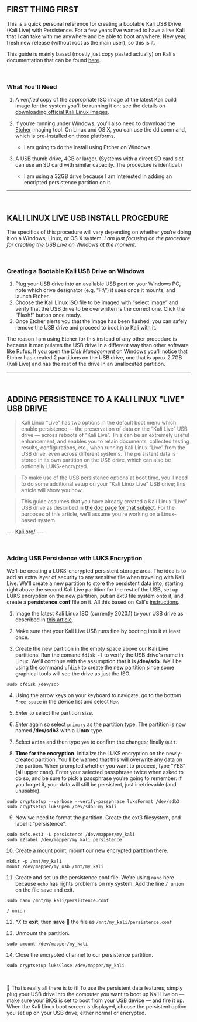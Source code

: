 ## FIRST THING FIRST

This is a quick personal reference for creating a bootable Kali USB Drive (Kali Live) with Persistence. For a few years I've wanted to have a live Kali that I can take with me anywhere and be able to boot anywhere. New year, fresh new release (without root as the main user), so this is it.

This guide is mainly based (mostly just copy pasted actually) on Kali's documentation that can be found [here](https://www.kali.org/docs/usb/kali-linux-live-usb-install/).

<br />

### What You’ll Need

1. A *verified* copy of the appropriate ISO image of the latest Kali build image for the system you’ll be running it on: see the details on [downloading official Kali Linux images](https://www.kali.org/docs/introduction/download-official-kali-linux-images/).

2. If you’re running under Windows, you’ll also need to download the [Etcher](https://www.balena.io/etcher/) imaging tool. On Linux and OS X, you can use the dd command, which is pre-installed on those platforms.
   - I am going to do the install using Etcher on Windows.

3. A USB thumb drive, 4GB or larger. (Systems with a direct SD card slot can use an SD card with similar capacity. The procedure is identical.)
   - I am using a 32GB drive because I am interested in adding an encripted persistence partition on it.

---

<br />

## KALI LINUX LIVE USB INSTALL PROCEDURE

The specifics of this procedure will vary depending on whether you’re doing it on a Windows, Linux, or OS X system. *I am just focusing on the procedure for creating the USB Live on Windows at the moment.*

<br />

### Creating a Bootable Kali USB Drive on Windows

1. Plug your USB drive into an available USB port on your Windows PC, note which drive designator (e.g. “F:\“) it uses once it mounts, and launch Etcher.
2. Choose the Kali Linux ISO file to be imaged with “select image” and verify that the USB drive to be overwritten is the correct one. Click the “Flash!” button once ready.
3. Once Etcher alerts you that the image has been flashed, you can safely remove the USB drive and proceed to boot into Kali with it.

The reason I am using Etcher for this instead of any other procedure is because it manipulates the USB drive in a different way than other software like Rufus. If you open the *Disk Management* on Windows you'll notice that Etcher has created 2 partitions on the USB drive, one that is aprox 2.7GB (Kali Live) and has the rest of the drive in an unallocated partition.

---

<br />

## ADDING PERSISTENCE TO A KALI LINUX "LIVE" USB DRIVE

> Kali Linux “Live” has two options in the default boot menu which enable persistence — the preservation of data on the “Kali Live” USB drive — across reboots of “Kali Live”. This can be an extremely useful enhancement, and enables you to retain documents, collected testing results, configurations, etc., when running Kali Linux “Live” from the USB drive, even across different systems. The persistent data is stored in its own partition on the USB drive, which can also be optionally LUKS-encrypted.

> To make use of the USB persistence options at boot time, you’ll need to do some additional setup on your “Kali Linux Live” USB drive; this article will show you how.

> This guide assumes that you have already created a Kali Linux “Live” USB drive as described in [the doc page for that subject](https://www.kali.org/docs/usb/kali-linux-live-usb-install/). For the purposes of this article, we’ll assume you’re working on a Linux-based system.

--- [Kali.org/](https://www.kali.org/docs/usb/kali-linux-live-usb-persistence/) ---

<br />

### Adding USB Persistence with LUKS Encryption

We'll be creating a LUKS-encrypted persistent storage area. The idea is to add an extra layer of security to any sensitive file when traveling with Kali Live. We'll create a new partition to store the persistent data into, starting right above the second Kali Live partition for the rest of the USB, set up LUKS encryption on the new partition, put an ext3 file system onto it, and create a **persistence.conf** file on it. All this based on Kali's [instructions](https://www.kali.org/docs/usb/kali-linux-live-usb-persistence/).

1. Image the latest Kali Linux ISO (currently 2020.1) to your USB drive as described in [this article](https://www.kali.org/docs/usb/kali-linux-live-usb-install/).

2. Make sure that your Kali Live USB runs fine by booting into it at least once.

3. Create the new partition in the empty space above our Kali Live partitions. Run the comand `fdisk -l` to verify the USB drive's name in Linux. We'll continue with the assumption that it is **/dev/sdb**. We'll be using the command `cfdisk` to create the new partition since some graphical tools will see the drive as just the ISO.

```
sudo cfdisk /dev/sdb
```

4. Using the arrow keys on your keyboard to navigate, go to the bottom `Free space` in the device list and select `New`.

5. *Enter* to select the partition size.

6. *Enter* again so select `primary` as the partition type. The partition is now named **/dev/sdb3** with a **Linux** type.

7. Select `Write` and then type `yes` to confirm the changes; finally `Quit`.

8. **Time for the encryption**. Initialize the LUKS encryption on the newly-created partition. You’ll be warned that this will overwrite any data on the partion. When prompted whether you want to proceed, type “YES” (all upper case). Enter your selected passphrase twice when asked to do so, and be sure to pick a passphrase you’re going to remember: if you forget it, your data will still be persistent, just irretrievable (and unusable).

```
sudo cryptsetup --verbose --verify-passphrase luksFormat /dev/sdb3
sudo cryptsetup luksOpen /dev/sdb3 my_kali
```

9. Now we need to format the partition. Create the ext3 filesystem, and label it “persistence”.

```
sudo mkfs.ext3 -L persistence /dev/mapper/my_kali
sudo e2label /dev/mapper/my_kali persistence
```

10. Create a mount point, mount our new encrypted partition there.

```
mkdir -p /mnt/my_kali
mount /dev/mapper/my_usb /mnt/my_kali
```

11. Create and set up the persistence.conf file. We're using `nano` here because `echo` has rights problems on my system. Add the line `/ union` on the file save and exit.

```
sudo nano /mnt/my_kali/persistence.conf
```
```
/ union
```

12. *^X* to **exit**, then **save** :floppy_disk: the file as `/mnt/my_kali/persistence.conf`

13. Unmount the partition.

```
sudo umount /dev/mapper/my_kali
```

14. Close the encrypted channel to our persistence partition.

```
sudo cryptsetup luksClose /dev/mapper/my_kali
```

<br />

:tada: That’s really all there is to it! To use the persistent data features, simply plug your USB drive into the computer you want to boot up Kali Live on — make sure your BIOS is set to boot from your USB device — and fire it up. When the Kali Linux boot screen is displayed, choose the persistent option you set up on your USB drive, either normal or encrypted.
